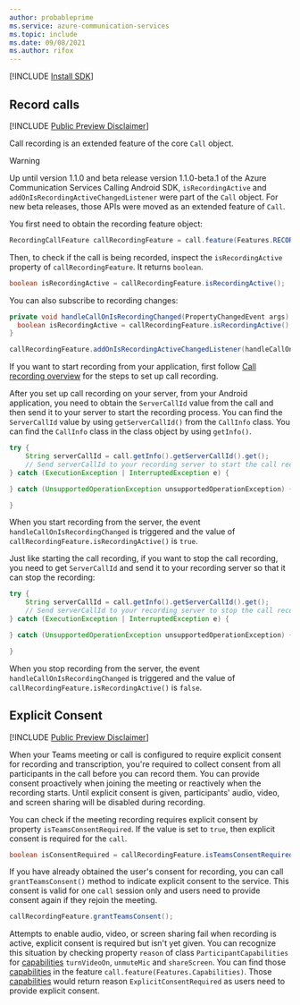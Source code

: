 ```yaml
---
author: probableprime
ms.service: azure-communication-services
ms.topic: include
ms.date: 09/08/2021
ms.author: rifox
---
```

[!INCLUDE [Install SDK](../install-sdk/install-sdk-android.md)]

## Record calls

[!INCLUDE [Public Preview Disclaimer](../../../../includes/Public-Preview-Note-android.md)]

Call recording is an extended feature of the core `Call` object.

> [!WARNING]
> Up until version 1.1.0 and beta release version 1.1.0-beta.1 of the Azure Communication Services Calling Android SDK, `isRecordingActive` and `addOnIsRecordingActiveChangedListener` were part of the `Call` object. For new beta releases, those APIs were moved as an extended feature of `Call`.

You first need to obtain the recording feature object:

```java
RecordingCallFeature callRecordingFeature = call.feature(Features.RECORDING);
```

Then, to check if the call is being recorded, inspect the `isRecordingActive` property of `callRecordingFeature`. It returns `boolean`.

```java
boolean isRecordingActive = callRecordingFeature.isRecordingActive();
```

You can also subscribe to recording changes:

```java
private void handleCallOnIsRecordingChanged(PropertyChangedEvent args) {
  boolean isRecordingActive = callRecordingFeature.isRecordingActive();
}

callRecordingFeature.addOnIsRecordingActiveChangedListener(handleCallOnIsRecordingChanged);
```

If you want to start recording from your application, first follow [Call recording overview](../../../../concepts/voice-video-calling/call-recording.md) for the steps to set up call recording.

After you set up call recording on your server, from your Android application, you need to obtain the `ServerCallId` value from the call and then send it to your server to start the recording process. You can find the `ServerCallId` value by using `getServerCallId()` from the `CallInfo` class. You can find the `CallInfo` class in the class object by using `getInfo()`.

```java
try {
    String serverCallId = call.getInfo().getServerCallId().get();
    // Send serverCallId to your recording server to start the call recording.
} catch (ExecutionException | InterruptedException e) {

} catch (UnsupportedOperationException unsupportedOperationException) {

}
```

When you start recording from the server, the event `handleCallOnIsRecordingChanged` is triggered and the value of `callRecordingFeature.isRecordingActive()` is `true`.

Just like starting the call recording, if you want to stop the call recording, you need to get `ServerCallId` and send it to your recording server so that it can stop the recording:

```java
try {
    String serverCallId = call.getInfo().getServerCallId().get();
    // Send serverCallId to your recording server to stop the call recording.
} catch (ExecutionException | InterruptedException e) {

} catch (UnsupportedOperationException unsupportedOperationException) {

}
```

When you stop recording from the server, the event `handleCallOnIsRecordingChanged` is triggered and the value of `callRecordingFeature.isRecordingActive()` is `false`.

## Explicit Consent
[!INCLUDE [Public Preview Disclaimer](../../../../includes/Public-Preview-Note-android.md)]

When your Teams meeting or call is configured to require explicit consent for recording and transcription, you're required to collect consent from all participants in the call before you can record them. You can provide consent proactively when joining the meeting or reactively when the recording starts. Until explicit consent is given, participants' audio, video, and screen sharing will be disabled during recording.

You can check if the meeting recording requires explicit consent by property `isTeamsConsentRequired`. If the value is set to `true`, then explicit consent is required for the `call`.

```java
boolean isConsentRequired = callRecordingFeature.isTeamsConsentRequired();
```

If you have already obtained the user's consent for recording, you can call `grantTeamsConsent()` method to indicate explicit consent to the service. This consent is valid for one `call` session only and users need to provide consent again if they rejoin the meeting.

```java
callRecordingFeature.grantTeamsConsent();
```

Attempts to enable audio, video, or screen sharing fail when recording is active, explicit consent is required but isn't yet given. You can recognize this situation by checking property `reason` of class `ParticipantCapabilities` for [capabilities](../../capabilities.md) `turnVideoOn`, `unmuteMic` and `shareScreen`. You can find those [capabilities](../../capabilities.md) in the feature `call.feature(Features.Capabilities)`. Those [capabilities](../../capabilities.md) would return reason `ExplicitConsentRequired` as users need to provide explicit consent.